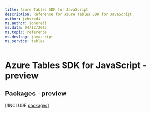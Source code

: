 ```yaml
---
title: Azure Tables SDK for JavaScript
description: Reference for Azure Tables SDK for JavaScript
author: joheredi
ms.author: joheredi
ms.data: 04/12/2023
ms.topic: reference
ms.devlang: javascript
ms.service: tables
---
```

# Azure Tables SDK for JavaScript - preview
## Packages - preview
[!INCLUDE [packages](tables-index.md)]